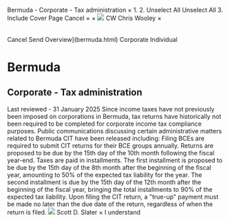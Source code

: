 Bermuda - Corporate - Tax administration
×
1.
2.
Unselect All
Unselect All
3.
Include Cover Page
Cancel
×
×
![](-/media/world-wide-tax-summaries/attachments/global---chris-wooley.ashx%3Frev=ac5e5f3223b34096b1afc2a6009c7320&revision=ac5e5f32-23b3-4096-b1af-c2a6009c7320&hash=859B7ADC84DC2CBEC9760E9E6EE7DE6D0A8BFCDF)
CW
Chris Wooley
×
######
Cancel
Send
Overview](bermuda.html)
Corporate
Individual
# Bermuda
## Corporate - Tax administration
Last reviewed - 31 January 2025
Since income taxes have not previously been imposed on corporations in Bermuda, tax returns have historically not been required to be completed for corporate income tax compliance purposes.
Public communications discussing certain administrative matters related to Bermuda CIT have been released including:
Filing BCEs are required to submit CIT returns for their BCE groups annually. Returns are proposed to be due by the 15th day of the 10th month following the fiscal year-end.
Taxes are paid in installments. The first installment is proposed to be due by the 15th day of the 8th month after the beginning of the fiscal year, amounting to 50% of the expected tax liability for the year. The second installment is due by the 15th day of the 12th month after the beginning of the fiscal year, bringing the total installments to 90% of the expected tax liability.
Upon filing the CIT return, a "true-up" payment must be made no later than the due date of the return, regardless of when the return is filed.
![](-/media/world-wide-tax-summaries/attachments/bermuda---scott_slater.ashx%3Frev=a6b8c2ea4afa4782b54455ae12868d57&revision=a6b8c2ea-4afa-4782-b544-55ae12868d57&hash=B5EA019F617156DBE45354663B841945D151D6C7)
Scott D. Slater
×
I understand